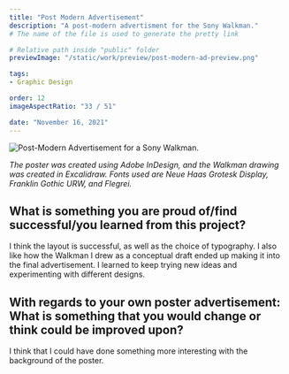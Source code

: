 ```yaml
---
title: "Post Modern Advertisement"
description: "A post-modern advertisment for the Sony Walkman."
# The name of the file is used to generate the pretty link

# Relative path inside "public" folder
previewImage: "/static/work/preview/post-modern-ad-preview.png"

tags:
- Graphic Design

order: 12
imageAspectRatio: "33 / 51"

date: "November 16, 2021"
---
```


![Post-Modern Advertisement for a Sony Walkman.](/static/work/post-modern-ad/post-modern-ad.png)

*The poster was created using Adobe InDesign, and the Walkman drawing was created in Excalidraw. Fonts used are Neue Haas Grotesk Display, Franklin Gothic URW, and Flegrei.*

## What is something you are proud of/find successful/you learned from this project?
I think the layout is successful, as well as the choice of typography. I also like how the Walkman I drew as a conceptual draft ended up making it into the final advertisement. I learned to keep trying new ideas and experimenting with different designs.

## With regards to your own poster advertisement: What is something that you would change or think could be improved upon?
I think that I could have done something more interesting with the background of the poster.